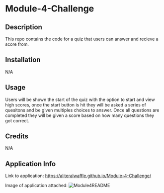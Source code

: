 # Module-4-Challenge

## Description

This repo contains the code for a quiz that users can answer and recieve a score from.

## Installation

N/A

## Usage

Users will be shown the start of the quiz with the option to start and view high scores, once the start button is hit they will be asked a series of quesitons and be given multiples choices to answer. Once all questions are completed they will be given a score based on how many questions they got correct.

## Credits

N/A

## Application Info

Link to application: https://aliteralwaffle.github.io/Module-4-Challenge/

Image of application attached:
![Module4README](https://user-images.githubusercontent.com/43278458/202603980-1a16ae82-f333-4e7b-b10e-2fd4ffcb7b71.JPG)
